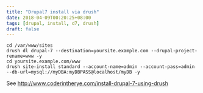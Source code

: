 ```yaml
---
title: "Drupal7 install via drush"
date: 2018-04-09T00:20:25+08:00
tags: [drupal, install, d7, drush]
draft: false
---
```


```
cd /var/www/sites
drush dl drupal-7 --destination=yoursite.example.com --drupal-project-rename=www -y
cd yoursite.example.com/www
drush site-install standard --account-name=admin --account-pass=admin --db-url=mysql://myDBA:myDBPASS@localhost/myDB -y

```
See http://www.coderintherye.com/install-drupal-7-using-drush
